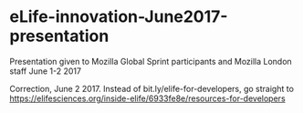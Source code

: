 # eLife-innovation-June2017-presentation
Presentation given to Mozilla Global Sprint participants and Mozilla London staff June 1-2 2017

Correction, June 2 2017. Instead of bit.ly/elife-for-developers, go straight to https://elifesciences.org/inside-elife/6933fe8e/resources-for-developers
